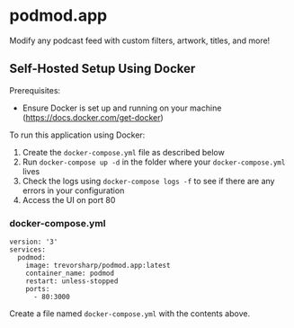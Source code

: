 # podmod.app

Modify any podcast feed with custom filters, artwork, titles, and more!

## Self-Hosted Setup Using Docker

Prerequisites:

- Ensure Docker is set up and running on your machine (https://docs.docker.com/get-docker)

To run this application using Docker:

1. Create the `docker-compose.yml` file as described below
2. Run `docker-compose up -d` in the folder where your `docker-compose.yml` lives
3. Check the logs using `docker-compose logs -f` to see if there are any errors in your configuration
4. Access the UI on port 80

### docker-compose.yml

```
version: '3'
services:
  podmod:
    image: trevorsharp/podmod.app:latest
    container_name: podmod
    restart: unless-stopped
    ports:
      - 80:3000
```

Create a file named `docker-compose.yml` with the contents above.

